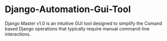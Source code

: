 # Django-Automation-Gui-Tool
Django Master v1.0 is an intuitive GUI tool designed to simplify the Comand based Django operations that typically require manual command-line interactions.
